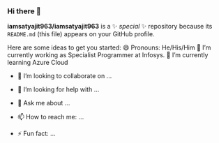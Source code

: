### Hi there 👋

**iamsatyajit963/iamsatyajit963** is a ✨ _special_ ✨ repository because its `README.md` (this file) appears on your GitHub profile.

Here are some ideas to get you started:
😄 Pronouns: He/His/Him
🔭 I’m currently working as Specialist Programmer at Infosys.
🌱 I’m currently learning Azure Cloud
- 👯 I’m looking to collaborate on ...
- 🤔 I’m looking for help with ...
- 💬 Ask me about ...
- 📫 How to reach me: ...

- ⚡ Fun fact: ...

